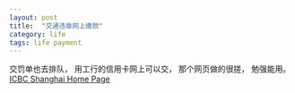 ```yaml
---
layout: post
title:  "交通违章网上缴款"
category: life
tags: life payment
---
```


交罚单也去排队， 用工行的信用卡网上可以交， 那个网页做的很搓， 勉强能用。
[ICBC Shanghai Home Page][icbc_sh]

[icbc_sh]: http://www.sh.icbc.com.cn/

